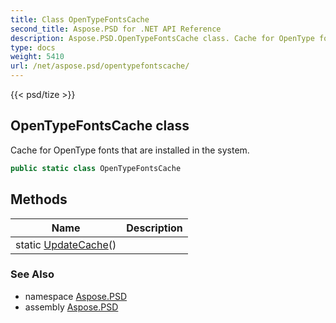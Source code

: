 ```yaml
---
title: Class OpenTypeFontsCache
second_title: Aspose.PSD for .NET API Reference
description: Aspose.PSD.OpenTypeFontsCache class. Cache for OpenType fonts that are installed in the system
type: docs
weight: 5410
url: /net/aspose.psd/opentypefontscache/
---
```

{{< psd/tize >}}
## OpenTypeFontsCache class

Cache for OpenType fonts that are installed in the system.

```csharp
public static class OpenTypeFontsCache
```

## Methods

| Name | Description |
| --- | --- |
| static [UpdateCache](../../aspose.psd/opentypefontscache/updatecache/)() |  |

### See Also

* namespace [Aspose.PSD](../../aspose.psd/)
* assembly [Aspose.PSD](../../)


